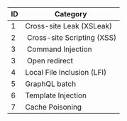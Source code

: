 | ID | Category  |  
| -- | --------- |
| 1  |  Cross-site Leak (XSLeak)  |
| 2  | Cross-site Scripting (XSS) |
| 3  | Command Injection |
| 3  | Open redirect |
| 4  | Local File Inclusion (LFI) |
| 5  | GraphQL batch |
| 6  | Template Injection |
| 7  | Cache Poisoning |